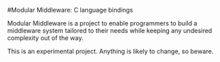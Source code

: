 #Modular Middleware: C language bindings

Modular Middleware is a project to enable programmers to build 
a middleware system tailored to their needs while keeping any
undesired complexity out of the way.

This is an experimental project. Anything is likely to change, 
so beware.
